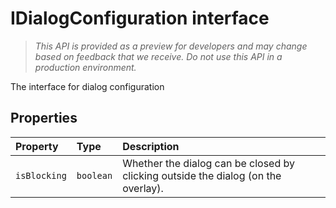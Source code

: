 # IDialogConfiguration interface





> _This API is provided as a preview for developers and may change based on feedback that we receive.  Do not use this API in a production environment._

The interface for dialog configuration




## Properties

| Property	   | Type	| Description|
|:-------------|:-------|:-----------|
|`isBlocking`      | `boolean` | Whether the dialog can be closed by clicking outside the dialog (on the overlay). |






